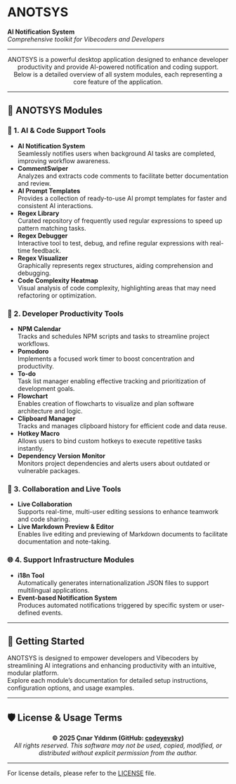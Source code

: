 <p align="center">
  <h1>ANOTSYS</h1>
  <strong>AI Notification System</strong><br/>
  <em>Comprehensive toolkit for Vibecoders and Developers</em>
</p>

---

<p align="center">
  ANOTSYS is a powerful desktop application designed to enhance developer productivity and provide AI-powered notification and coding support.<br/>
  Below is a detailed overview of all system modules, each representing a core feature of the application.
</p>

---

## 🧠 ANOTSYS Modules

### 🔷 1. AI & Code Support Tools
- **AI Notification System**  
  Seamlessly notifies users when background AI tasks are completed, improving workflow awareness.
- **CommentSwiper**  
  Analyzes and extracts code comments to facilitate better documentation and review.
- **AI Prompt Templates**  
  Provides a collection of ready-to-use AI prompt templates for faster and consistent AI interactions.
- **Regex Library**  
  Curated repository of frequently used regular expressions to speed up pattern matching tasks.
- **Regex Debugger**  
  Interactive tool to test, debug, and refine regular expressions with real-time feedback.
- **Regex Visualizer**  
  Graphically represents regex structures, aiding comprehension and debugging.
- **Code Complexity Heatmap**  
  Visual analysis of code complexity, highlighting areas that may need refactoring or optimization.

### 🔧 2. Developer Productivity Tools
- **NPM Calendar**  
  Tracks and schedules NPM scripts and tasks to streamline project workflows.
- **Pomodoro**  
  Implements a focused work timer to boost concentration and productivity.
- **To-do**  
  Task list manager enabling effective tracking and prioritization of development goals.
- **Flowchart**  
  Enables creation of flowcharts to visualize and plan software architecture and logic.
- **Clipboard Manager**  
  Tracks and manages clipboard history for efficient code and data reuse.
- **Hotkey Macro**  
  Allows users to bind custom hotkeys to execute repetitive tasks instantly.
- **Dependency Version Monitor**  
  Monitors project dependencies and alerts users about outdated or vulnerable packages.

### 🤝 3. Collaboration and Live Tools
- **Live Collaboration**  
  Supports real-time, multi-user editing sessions to enhance teamwork and code sharing.
- **Live Markdown Preview & Editor**  
  Enables live editing and previewing of Markdown documents to facilitate documentation and note-taking.

### 🌐 4. Support Infrastructure Modules
- **i18n Tool**  
  Automatically generates internationalization JSON files to support multilingual applications.
- **Event-based Notification System**  
  Produces automated notifications triggered by specific system or user-defined events.

---

## 🚀 Getting Started

ANOTSYS is designed to empower developers and Vibecoders by streamlining AI integrations and enhancing productivity with an intuitive, modular platform.  
Explore each module’s documentation for detailed setup instructions, configuration options, and usage examples.

---

## 🛡️ License & Usage Terms

<p align="center">
  <strong>© 2025 Çınar Yıldırım (GitHub: <a href="https://github.com/codeyevsky" target="_blank">codeyevsky</a>)</strong><br/>
  <em>All rights reserved. This software may not be used, copied, modified, or distributed without explicit permission from the author.</em>
</p>

---

For license details, please refer to the [LICENSE](./LICENSE) file.
